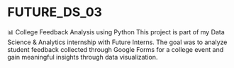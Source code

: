# FUTURE_DS_03
📊 College Feedback Analysis using Python  This project is part of my Data Science &amp; Analytics internship with Future Interns. The goal was to analyze student feedback collected through Google Forms for a college event and gain meaningful insights through data visualization.

